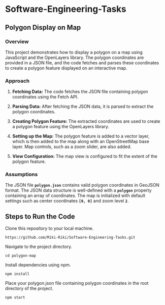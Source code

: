 # Software-Engineering-Tasks

**<h2>Polygon Display on Map</h2>**

**<h3>Overview</h3>**

This project demonstrates how to display a polygon on a map using JavaScript and the OpenLayers library. The polygon coordinates are provided in a JSON file, and the code fetches and parses these coordinates to create a polygon feature displayed on an interactive map.

**<h3>Approach</h3>**

1. **Fetching Data:** The code fetches the JSON file containing polygon coordinates using the Fetch API.

2. **Parsing Data:** After fetching the JSON data, it is parsed to extract the polygon coordinates.

3. **Creating Polygon Feature:** The extracted coordinates are used to create a polygon feature using the OpenLayers library.

4. **Setting up the Map:** The polygon feature is added to a vector layer, which is then added to the map along with an OpenStreetMap base layer. Map controls, such as a zoom slider, are also added.

5. **View Configuration:** The map view is configured to fit the extent of the polygon feature.

**<h3>Assumptions</h3>**

The JSON file **`polygon.json`** contains valid polygon coordinates in GeoJSON format.
The JSON data structure is well-defined with a **`polygon`** property containing an array of coordinates.
The map is initialized with default settings such as center coordinates **`[0, 0]`** and zoom level **`2`**.

**<h2>Steps to Run the Code</h2>**
Clone this repository to your local machine.
```
https://github.com/Miki-Riki/Software-Engineering-Tasks.git
```
Navigate to the project directory.
```
cd polygon-map
```
Install dependencies using npm.
```
npm install
```
Place your polygon.json file containing polygon coordinates in the root directory of the project.
```
npm start
```


